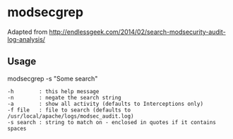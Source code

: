# modsecgrep

Adapted from http://endlessgeek.com/2014/02/search-modsecurity-audit-log-analysis/

## Usage ##

modsecgrep -s "Some search"

    -h        : this help message
    -n        : negate the search string
    -a        : show all activity (defaults to Interceptions only)
    -f file   : file to search (defaults to /usr/local/apache/logs/modsec_audit.log)
    -s search : string to match on - enclosed in quotes if it contains spaces
